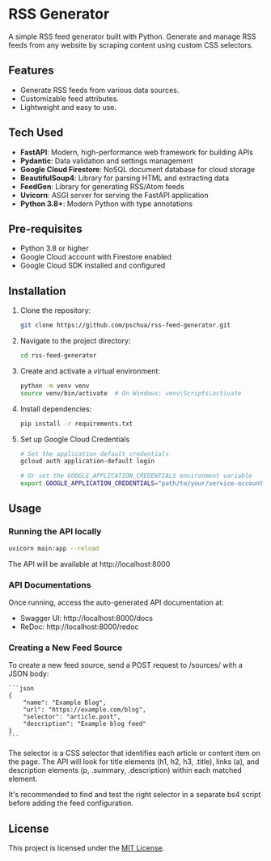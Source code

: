 # RSS Generator

A simple RSS feed generator built with Python. Generate and manage RSS feeds from any website by scraping content using custom CSS selectors.

## Features

- Generate RSS feeds from various data sources.
- Customizable feed attributes.
- Lightweight and easy to use.

## Tech Used
- **FastAPI**: Modern, high-performance web framework for building APIs
- **Pydantic**: Data validation and settings management
- **Google Cloud Firestore**: NoSQL document database for cloud storage
- **BeautifulSoup4**: Library for parsing HTML and extracting data
- **FeedGen**: Library for generating RSS/Atom feeds
- **Uvicorn**: ASGI server for serving the FastAPI application
- **Python 3.8+**: Modern Python with type annotations

## Pre-requisites
- Python 3.8 or higher
- Google Cloud account with Firestore enabled
- Google Cloud SDK installed and configured

## Installation

1. Clone the repository:
    ```bash
    git clone https://github.com/pschua/rss-feed-generator.git
    ```
2. Navigate to the project directory:
    ```bash
    cd rss-feed-generator
    ```
3. Create and activate a virtual environment:
    ```bash
    python -m venv venv
    source venv/bin/activate  # On Windows: venv\Scripts\activate
    ```
4. Install dependencies:
    ```bash
    pip install -r requirements.txt
    ```
5. Set up Google Cloud Credentials
    ```bash
    # Set the application default credentials
    gcloud auth application-default login

    # Or set the GOOGLE_APPLICATION_CREDENTIALS environment variable
    export GOOGLE_APPLICATION_CREDENTIALS="path/to/your/service-account-key.json"
    ``` 

## Usage

### Running the API locally
```bash
uvicorn main:app --reload
```
The API will be available at http://localhost:8000

### API Documentations
Once running, access the auto-generated API documentation at:

- Swagger UI: http://localhost:8000/docs
- ReDoc: http://localhost:8000/redoc


### Creating a New Feed Source
To create a new feed source, send a POST request to /sources/ with a JSON body:

    ```json
    {
        "name": "Example Blog",
        "url": "https://example.com/blog",
        "selector": "article.post",
        "description": "Example blog feed"
    }
    ```

The selector is a CSS selector that identifies each article or content item on the page. The API will look for title elements (h1, h2, h3, .title), links (a), and description elements (p, .summary, .description) within each matched element.

It's recommended to find and test the right selector in a separate bs4 script before adding the feed configuration.

## License

This project is licensed under the [MIT License](LICENSE).